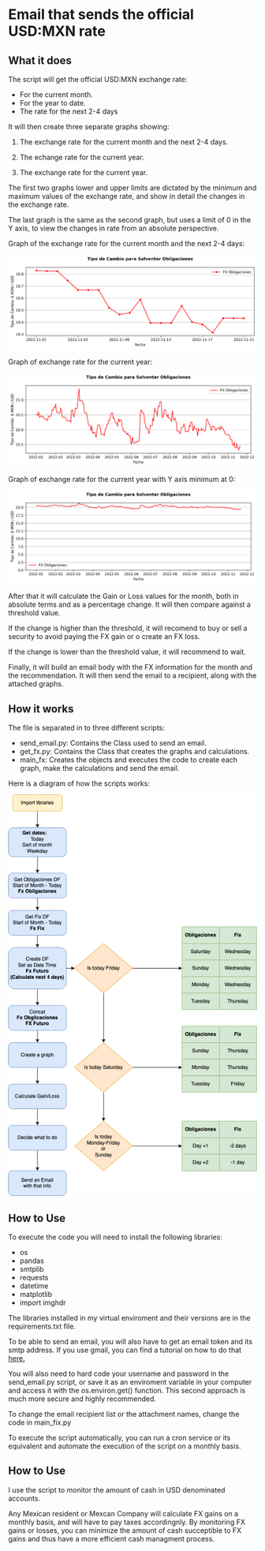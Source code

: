 
# Email that sends the official USD:MXN rate

## What it does

The script will get the official USD:MXN exchange rate:

- For the current month.
- For the year to date.
- The rate for the next 2-4 days

It will then create three separate graphs showing:

1. The exchange rate for the current month and the next 2-4 days.

2. The echange rate for the current year.

3. The exchange rate for the current year.

The first two graphs lower and upper limits are dictated by the minimum and maximum values of the exchange rate, and show in detail the changes in the exchange rate.

The last graph is the same as the second graph, but uses a limit of 0 in the Y axis, to view the changes in rate from an absolute perspective.

Graph of the exchange rate for the current month and the next 2-4 days:

![Current Month Exchange Rate](/TipoDeCambioMes.png)

Graph of exchange rate for the current year:

![Current Year Exchange Rate](/TipoDeCambioYtd.png)

Graph of exchange rate for the current year with Y axis minimum at 0:

![Current Year Exchange Rate Yaxis in 0](/TipoDeCambioYtdAbs.png)

After that it will calculate the Gain or Loss values for the month, both in absolute terms and as a percentage change. It will then compare against a threshold value.

If the change is higher than the threshold, it will recomend to buy or sell a security to avoid paying the FX gain or o create an FX loss.

If the change is lower than the threshold value, it will recommend to wait.

Finally, it will build an email body with the FX information for the month and the recommendation. It will then send the email to a recipient, along with the attached graphs.

## How it works

The file is separated in to three different scripts:

- send_email.py: Contains the Class used to send an email.
- get_fx.py: Contains the Class that creates the graphs and calculations.
- main_fx: Creates the objects and executes the code to create each graph, make the calculations and send the email.

Here is a diagram of how the scripts works:

![Script Diagram](/FX_Email_Diagram.png)

## How to Use

To execute the code you will need to install the following libraries:

- os
- pandas
- smtplib
- requests
- datetime
- matplotlib
- import imghdr

The libraries installed in my virtual enviroment and their versions are in the requirements.txt file.

To be able to send an email, you will also have to get an email token and its smtp address. If you use gmail, you can find a tutorial on how to do that [here.](https://realpython.com/python-send-email/)

You will also need to hard code  your username and password in the send_email.py script, or save it as an enviroment variable in your computer and access it with the os.environ.get() function. This second approach is much more secure and highly recommended.

To change the email recipient list or the attachment names, change the code in main_fix.py

To execute the script automatically, you can run a cron service or its equivalent and automate the execution of the script on a monthly basis.

## How to Use

I use the script to monitor the amount of cash in USD denominated accounts.

Any Mexican resident or Mexcan Company will calculate FX gains on a monthly basis, and will have to pay taxes accordingnly. By monitoring FX gains or losses, you can minimize the amount of cash succeptible to FX gains and thus have a more efficient cash managment process.
